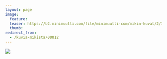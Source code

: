 ```yaml
---
layout: page
image:
  feature:
  teaser: https://b2.minimuutti.com/file/minimuutti-com/mikin-kuvat/2/IMG17668-245px.jpg
  thumb:
redirect_from:
  - /kuvia-mikista/00012
---
```


[![](https://b2.minimuutti.com/file/minimuutti-com/mikin-kuvat/2/IMG17668-800px.jpg)](https://dl.dropboxusercontent.com/sh/ea1wtnz7z734o12/AAChCibJZrFUOZHssf53gbm0a/mikin-kuvat/2/IMG17668.jpg)
